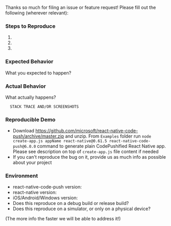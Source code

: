 Thanks so much for filing an issue or feature request! Please fill out the following (wherever relevant):

### Steps to Reproduce
1.
2. 
3.

### Expected Behavior
What you expected to happen?

### Actual Behavior
What actually happens?
```
  STACK TRACE AND/OR SCREENSHOTS
```

### Reproducible Demo

* Download https://github.com/microsoft/react-native-code-push/archive/master.zip and unzip. From `Examples` folder run `node create-app.js appName react-native@0.61.5 react-native-code-push@6.0.0` command to generate plain CodePushified React Native app. Please see description on top of `create-app.js` file content if needed
* If you can't reproduce the bug on it, provide us as much info as possible about your project

### Environment

* react-native-code-push version:
* react-native version:
* iOS/Android/Windows version:
* Does this reproduce on a debug build or release build?
* Does this reproduce on a simulator, or only on a physical device?

(The more info the faster we will be able to address it!)
